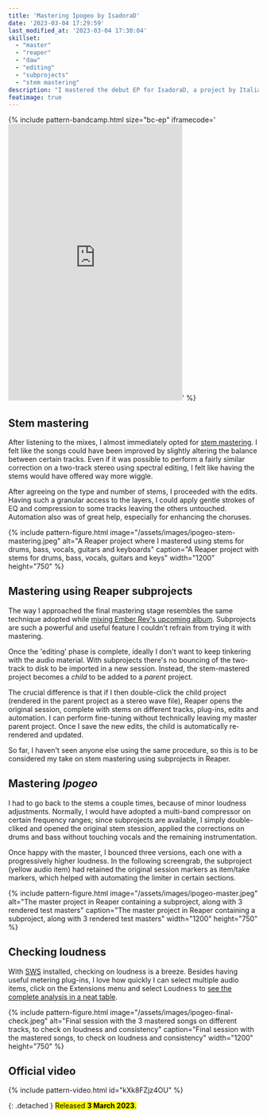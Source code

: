 ```yaml
---
title: 'Mastering Ipogeo by IsadoraD'
date: '2023-03-04 17:29:59'
last_modified_at: '2023-03-04 17:30:04'
skillset: 
  - "master"
  - "reaper"
  - "daw"
  - "editing"
  - "subprojects"
  - "stem mastering"
description: "I mastered the debut EP for IsadoraD, a project by Italian multi-instrumentalists and composers Emilio Albertoni and Bruno Valeri. A blend of electronica, pop and indie."
featimage: true
---
```

{% include pattern-bandcamp.html size="bc-ep" iframecode='<iframe style="border: 0; width: 350px; height: 555px;" src="https://bandcamp.com/EmbeddedPlayer/album=3556110038/size=large/bgcol=ffffff/linkcol=333333/transparent=true/" seamless><a href="https://isadorad.bandcamp.com/album/ipogeo">Ipogeo by IsadoraD</a></iframe>' %}

## Stem mastering

After listening to the mixes, I almost immediately opted for [stem mastering](https://www.izotope.com/en/learn/how-to-master-with-stems.html). I felt like the songs could have been improved by slightly altering the balance between certain tracks. Even if it was possible to perform a fairly similar correction on a two-track stereo using spectral editing, I felt like having the stems would have offered way more wiggle.

After agreeing on the type and number of stems, I proceeded with the edits. Having such a granular access to the layers, I could apply gentle strokes of EQ and compression to some tracks leaving the others untouched. Automation also was of great help, especially for enhancing the choruses.

{% include pattern-figure.html image="/assets/images/ipogeo-stem-mastering.jpeg" alt="A Reaper project where I mastered using stems for drums, bass, vocals, guitars and keyboards" caption="A Reaper project with stems for drums, bass, vocals, guitars and keys" width="1200" height="750" %}

## Mastering using Reaper subprojects

The way I approached the final mastering stage resembles the same technique adopted while [mixing Ember Rev's upcoming album](/blog/reaper-daw-subprojects/). Subprojects are such a powerful and useful feature I couldn't refrain from trying it with mastering.

Once the 'editing' phase is complete, ideally I don't want to keep tinkering with the audio material. With subprojects there's no bouncing of the two-track to disk to be imported in a new session. Instead, the stem-mastered project becomes a _child_ to be added to a _parent_ project.

The crucial difference is that if I then double-click the child project (rendered in the parent project as a stereo wave file), Reaper opens the original session, complete with stems on different tracks, plug-ins, edits and automation. I can perform fine-tuning without technically leaving my master parent project. Once I save the new edits, the child is automatically re-rendered and updated.

So far, I haven't seen anyone else using the same procedure, so this is to be considered my take on stem mastering using subprojects in Reaper.

## Mastering _Ipogeo_

I had to go back to the stems a couple times, because of minor loudness adjustments. Normally, I would have adopted a multi-band compressor on certain frequency ranges; since subprojects are available, I simply double-cliked and opened the original stem stession, applied the corrections on drums and bass without touching vocals and the remaining instrumentation.

Once happy with the master, I bounced three versions, each one with a progressively higher loudness. In the following screengrab, the subproject (yellow audio item) had retained the original session markers as item/take markers, which helped with automating the limiter in certain sections.

{% include pattern-figure.html image="/assets/images/ipogeo-master.jpeg" alt="The master project in Reaper containing a subproject, along with 3 rendered test masters" caption="The master project in Reaper containing a subproject, along with 3 rendered test masters" width="1200" height="750" %}

## Checking loudness

With [SWS](https://www.sws-extension.org/) installed, checking on loudness is a breeze. Besides having useful metering plug-ins, I love how quickly I can select multiple audio items, click on the Extensions menu and select <kbd>Loudness</kbd> to [see the complete analysis in a neat table](https://wiki.cockos.com/wiki/index.php/Measure_and_normalize_loudness_with_SWS).

{% include pattern-figure.html image="/assets/images/ipogeo-final-check.jpeg" alt="Final session with the 3 mastered songs on different tracks, to check on loudness and consistency" caption="Final session with the mastered songs, to check on loudness and consistency" width="1200" height="750" %}

## Official video

{% include pattern-video.html id="kXk8FZjz4OU" %}

{: .detached }
<mark class="m2m-highlight small">Released <strong>3 March 2023</strong>.</mark>